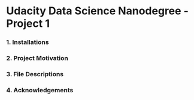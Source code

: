 # Udacity Data Science Nanodegree - Project 1

### 1. Installations

### 2. Project Motivation

### 3. File Descriptions

### 4. Acknowledgements

